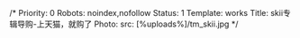 /*
Priority: 0
Robots: noindex,nofollow
Status: 1
Template: works
Title: skii专辑导购-上天猫，就购了
Photo: 
  src: [%uploads%]/tm_skii.jpg
*/